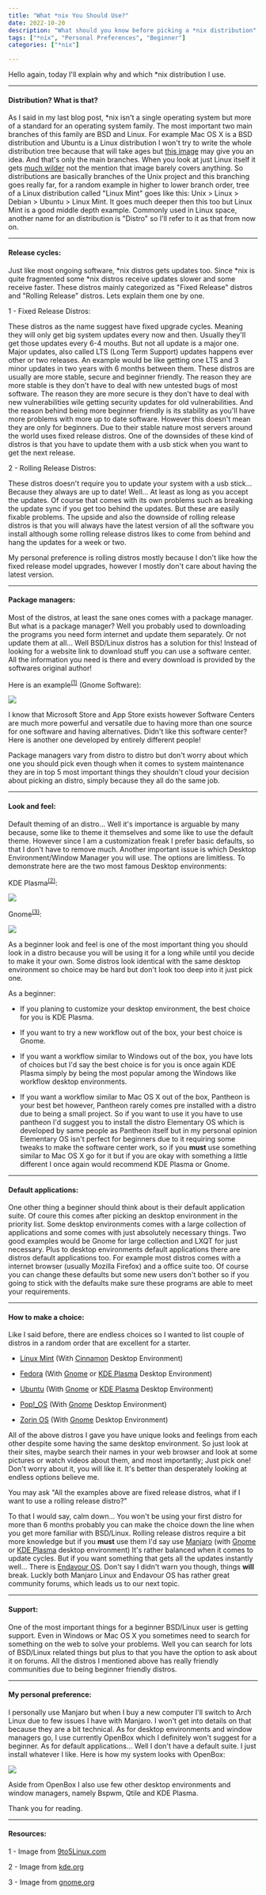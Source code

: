 ```yaml
---
title: "What *nix You Should Use?"
date: 2022-10-20
description: "What should you know before picking a *nix distribution"
tags: ["*nix", "Personal Preferences", "Beginner"]
categories: ["*nix"]

---
```


Hello again, today I'll explain why and which \*nix distribution I use.

---

#### Distribution? What is that?

As I said in my last blog post, \*nix isn't a single operating system but more of a standard for an operating system family. The most important two main branches of this family are BSD and Linux. For example Mac OS X is a BSD distribution and Ubuntu is a Linux distribution I won't try to write the whole distribution tree because that will take ages but [this image](https://upload.wikimedia.org/wikipedia/commons/5/50/Unix_history-simple.png) may give you an idea. And that's only the main branches. When you look at just Linux itself it gets [much wilder](https://upload.wikimedia.org/wikipedia/commons/1/1b/Linux_Distribution_Timeline.svg) not the mention that image barely covers anything. So distributions are basically branches of the Unix project and this branching goes really far, for a random example in higher to lower branch order, tree of a Linux distribution called "Linux Mint" goes like this: Unix > Linux > Debian > Ubuntu > Linux Mint. It goes much deeper then this too but Linux Mint is a good middle depth example. Commonly used in Linux space, another name for an distribution is "Distro" so I'll refer to it as that from now on. 

---

#### Release cycles:

Just like most ongoing software, \*nix distros gets updates too. Since \*nix is quite fragmented some \*nix distros receive updates slower and some receive faster. These distros mainly categorized as "Fixed Release" distros and "Rolling Release" distros. Lets explain them one by one.

1 - Fixed Release Distros:

These distros as the name suggest have fixed upgrade cycles. Meaning they will only get big system updates every now and then. Usually they'll get those updates every 6-4 mouths. But not all update is a major one. Major updates, also called LTS (Long Term Support) updates happens ever other or two releases. An example would be like getting one LTS and 3 minor updates in two years with 6 months between them. These distros are usually are more stable, secure and beginner friendly. The reason they are more stable is they don't have to deal with new untested bugs of most software. The reason they are more secure is they don't have to deal with new vulnerabilities wile getting security updates for old vulnerabilities. And the reason behind being more beginner friendly is its stability as you'll have more problems with more up to date software. However this doesn't mean they are only for beginners. Due to their stable nature most servers around the world uses fixed release distros. One of the downsides of these kind of distros is that you have to update them with a usb stick when you want to get the next release.

2 - Rolling Release Distros:

These distros doesn't require you to update your system with a usb stick... Because they always are up to date! Well... At least as long as you accept the updates. Of course that comes with its own problems such as breaking the update sync if you get too behind the updates. But these are easily fixable problems. The upside and also the downside of rolling release distros is that you will always have the latest version of all the software you install although some rolling release distros likes to come from behind and hang the updates for a week or two.

My personal preference is rolling distros mostly because I don't like how the fixed release model upgrades, however I mostly don't care about having the latest version.

---

#### Package managers:

Most of the distros, at least the sane ones comes with a package manager. But what is a package manager? Well you probably used to downloading the programs you need form internet and update them separately. Or not update them at all... Well BSD/Linux distros has a solution for this! Instead of looking for a website link to download stuff you can use a software center. All the information you need is there and every download is provided by the softwares original author!

Here is an example<sup>[(1)](#resources)</sup> (Gnome Software):

![](https://i.ibb.co/BVpYBRh/image.png)

I know that Microsoft Store and App Store exists however Software Centers are much more powerful and versatile due to having more than one source for one software and having alternatives. Didn't like this software center? Here is another one developed by entirely different people!

Package managers vary from distro to distro but don't worry about which one you should pick even though when it comes to system maintenance they are in top 5 most important things they shouldn't cloud your decision about picking an distro, simply because they all do the same job.

---

#### Look and feel:

Default theming of an distro... Well it's importance is arguable by many because, some like to theme it themselves and some like to use the default theme. However since I am a customization freak I prefer basic defaults, so that I don't have to remove much. Another important issue is which Desktop Environment/Window Manager you will use. The options are limitless. To demonstrate here are the two most famous Desktop environments:

KDE Plasma<sup>[(2)](#resources)</sup>:

![](https://kde.org/announcements/plasma/5/5.26.0/fullscreen_with_apps.png)

Gnome<sup>[(3)](#resources)</sup>:

![](https://i.ibb.co/Yhz2Hj2/image.png)

As a beginner look and feel is one of the most important thing you should look in a distro because you will be using it for a long while until you decide to make it your own. Some distros look identical with the same desktop environment so choice may be hard but don't look too deep into it just pick one. 

As a beginner:

* If you planing to customize your desktop environment, the best choice for you is KDE Plasma.

* If you want to try a new workflow out of the box, your best choice is Gnome.

* If you want a workflow similar to Windows out of the box, you have lots of choices but I'd say the best choice is for you is once again KDE Plasma simply by being the most popular among the Windows like workflow desktop environments.

* If you want a workflow similar to Mac OS X out of the box, Pantheon is your best bet however, Pantheon rarely comes pre installed with a distro due to being a small project. So if you want to use it you have to use pantheon I'd suggest you to install the distro Elementary OS which is developed by same people as Pantheon itself but in my personal opinion Elementary OS isn't perfect for beginners due to it requiring some tweaks to make the software center work, so if you **must** use something similar to Mac OS X go for it but if you are okay with something a little different I once again would recommend KDE Plasma or Gnome.

---

#### Default applications:

One other thing a beginner should think about is their default application suite. Of coure this comes after picking an desktop environment in the priority list. Some desktop environments comes with a large collection of applications and some comes with just absolutely necessary things. Two good examples would be Gnome for large collection and LXQT for just necessary. Plus to desktop environments default applications there are distros default applications too. For example most distros comes with a internet browser (usually Mozilla Firefox) and a office suite too. Of course you can change these defaults but some new users don't bother so if you going to stick with the defaults make sure these programs are able to meet your requirements.

---

#### How to make a choice:

Like I said before, there are endless choices so I wanted to list couple of distros in a random order that are excellent for a starter.

* [Linux Mint](https://linuxmint.com/) (With [Cinnamon](https://linuxmint.com/edition.php?id=299) Desktop Environment)

* [Fedora](https://getfedora.org/) (With [Gnome](https://getfedora.org/en/workstation/) or [KDE Plasma](https://spins.fedoraproject.org/en/kde/) Desktop Environment)

* [Ubuntu](https://ubuntu.com) (With [Gnome](https://ubuntu.com/download/desktop) or [KDE Plasma](https://kubuntu.org/getkubuntu/) Desktop Environment)

* [Pop!_OS](https://pop.system76.com/) (With [Gnome](https://pop.system76.com/) Desktop Environment)

* [Zorin OS](https://zorin.com/os/) (With [Gnome](https://zorin.com/os/download/) Desktop Environment)

All of the above distros I gave you have unique looks and feelings from each other despite some having the same desktop environment. So just look at their sites, maybe search their names in your web browser and look at some pictures or watch videos about them, and most importantly; Just pick one! Don't worry about it, you will like it. It's better than desperately looking at endless options believe me.

You may ask "All the examples above are fixed release distros, what if I want to use a rolling release distro?"

To that I would say, calm down... You won't be using your first distro for more than 6 months probably you can make the choice down the line when you get more familiar with BSD/Linux. Rolling release distros require a bit more knowledge but if you **must** use them I'd say use [Manjaro](https://manjaro.org/) (with [Gnome](https://manjaro.org/download/) or [KDE Plasma](https://manjaro.org/download/) desktop environment) It's rather balanced when it comes to update cycles. But if you want something that gets all the updates instantly well... There is [Endavour OS](https://endeavouros.com/). Don't say I didn't warn you though, things **will** break. Luckly both Manjaro Linux and Endavour OS has rather great community forums, which leads us to our next topic.

---

#### Support:

One of the most important things for a beginner BSD/Linux user is getting support. Even in Windows or Mac OS X you sometimes need to search for something on the web to solve your problems. Well you can search for lots of BSD/Linux related things but plus to that you have the option to ask about it on forums. All the distros I mentioned above has really friendly communities due to being beginner friendly distros.

---

#### My personal preference:

I personally use Manjaro but when I buy a new computer I'll switch to Arch Linux due to few issues I have with Manjaro. I won't get into details on that because they are a bit technical. As for desktop environments and window managers go, I use currently OpenBox which I definitely won't suggest for a beginner. As for default applications... Well I don't have a default suite. I just install whatever I like. Here is how my system looks with OpenBox:

![](https://i.ibb.co/ZBjjJY0/image.png)

Aside from OpenBox I also use few other desktop environments and window managers, namely Bspwm, Qtile and KDE Plasma.

Thank you for reading.

---

#### Resources:

1 - Image from [9to5Linux.com](https://9to5linux.com/first-look-at-some-of-the-gtk4-apps-in-gnome-42)

2 - Image from [kde.org](https://kde.org/)

3 - Image from [gnome.org](https://www.gnome.org/)
